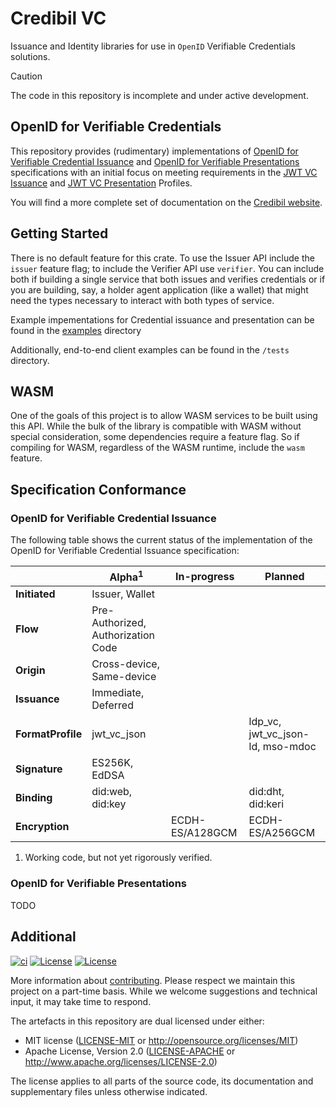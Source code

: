 # Credibil VC

Issuance and Identity libraries for use in `OpenID` Verifiable Credentials solutions.


> [!CAUTION]
>
> The code in this repository is incomplete and under active development.


## OpenID for Verifiable Credentials

This repository provides (rudimentary) implementations of [OpenID for Verifiable 
Credential Issuance] and [OpenID for Verifiable Presentations] specifications with an
initial focus on meeting requirements in the [JWT VC Issuance] and [JWT VC Presentation]
Profiles.

You will find a more complete set of documentation on the 
[Credibil website](https://credibil.io).

## Getting Started

There is no default feature for this crate. To use the Issuer API include the `issuer` feature flag; to include the Verifier API use `verifier`. You can include both if building a single service that both issues and verifies credentials or if you are building, say, a holder agent application (like a wallet) that might need the types necessary to interact with both types of service.

Example impementations for Credential issuance and presentation can be found in the [examples](./examples) directory

Additionally, end-to-end client examples can be found in the `/tests` directory.

## WASM

One of the goals of this project is to allow WASM services to be built using this API. While the bulk of the library is compatible with WASM without special consideration, some dependencies require a feature flag. So if compiling for WASM, regardless of the WASM runtime, include the `wasm` feature.

## Specification Conformance

### OpenID for Verifiable Credential Issuance

The following table shows the current status of the implementation of the OpenID for 
Verifiable Credential Issuance specification:

|                   | Alpha<sup>1</sup>                  | In-progress     | Planned                          |
| ----------------- | ---------------------------------- | --------------- | -------------------------------- |
| **Initiated**     | Issuer, Wallet                     |                 |                                  |
| **Flow**          | Pre-Authorized, Authorization Code |                 |                                  |
| **Origin**        | Cross-device, Same-device          |                 |                                  |
| **Issuance**      | Immediate, Deferred                |                 |                                  |
| **FormatProfile** | jwt_vc_json                        |                 | ldp_vc, jwt_vc_json-ld, mso-mdoc |
| **Signature**     | ES256K, EdDSA                      |                 |                                  |
| **Binding**       | did:web, did:key                   |                 | did:dht, did:keri                |
| **Encryption**    |                                    | ECDH-ES/A128GCM | ECDH-ES/A256GCM                  |

1. Working code, but not yet rigorously verified.

### OpenID for Verifiable Presentations

TODO

## Additional

[![ci](https://github.com/credibil/vc/actions/workflows/ci.yaml/badge.svg)](https://github.com/credibil/vc/actions/workflows/ci.yaml)
[![License](https://img.shields.io/badge/license-MIT-blue.svg)](./LICENSE-MIT)
[![License](https://img.shields.io/badge/license-Apache-blue.svg)](./LICENSE-APACHE)

<!-- The [changelog][CHANGES] is used to record a summary of changes between releases. A more granular
record of changes can be found in the commit history. -->

More information about [contributing][CONTRIBUTING]. Please respect we maintain this project on a
part-time basis. While we welcome suggestions and technical input, it may take time to respond.

The artefacts in this repository are dual licensed under either:

- MIT license ([LICENSE-MIT] or <http://opensource.org/licenses/MIT>)
- Apache License, Version 2.0 ([LICENSE-APACHE] or <http://www.apache.org/licenses/LICENSE-2.0>)

The license applies to all parts of the source code, its documentation and supplementary files
unless otherwise indicated.

[OpenID for Verifiable Credential Issuance]: https://openid.net/specs/openid-4-verifiable-credential-issuance-1_0.html
[OpenID for Verifiable Presentations]: https://openid.net/specs/openid-4-verifiable-presentations-1_0.html
[JWT VC Issuance]: https://identity.foundation/jwt-vc-issuance-profile
[JWT VC Presentation]: https://identity.foundation/jwt-vc-presentation-profile
<!-- [CHANGES]: CHANGELOG.md -->
[CONTRIBUTING]: CONTRIBUTING.md
[LICENSE-MIT]: LICENSE-MIT
[LICENSE-APACHE]: LICENSE-APACHE

<!-- > [!NOTE]  
> Highlights information that users should take into account, even when skimming.
> [!TIP]
> Optional information to help a user be more successful.
> [!IMPORTANT]  
> Crucial information necessary for users to succeed.
> [!WARNING]  
> Critical content demanding immediate user attention due to potential risks.
> [!CAUTION]
> Negative potential consequences of an action.
-->
